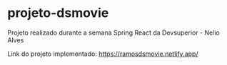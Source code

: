 # projeto-dsmovie
Projeto realizado durante a semana Spring React da Devsuperior - Nelio Alves

Link do projeto implementado: https://ramosdsmovie.netlify.app/
